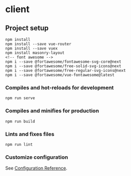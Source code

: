# client

## Project setup
```
npm install
npm install --save vue-router
npm install --save vuex
npm install masonry-layout
<!-- font awesome -->
npm i --save @fortawesome/fontawesome-svg-core@next
npm i --save @fortawesome/free-solid-svg-icons@next
npm i --save @fortawesome/free-regular-svg-icons@next
npm i --save @fortawesome/vue-fontawesome@latest

```

### Compiles and hot-reloads for development
```
npm run serve
```

### Compiles and minifies for production
```
npm run build
```

### Lints and fixes files
```
npm run lint
```

### Customize configuration
See [Configuration Reference](https://cli.vuejs.org/config/).

